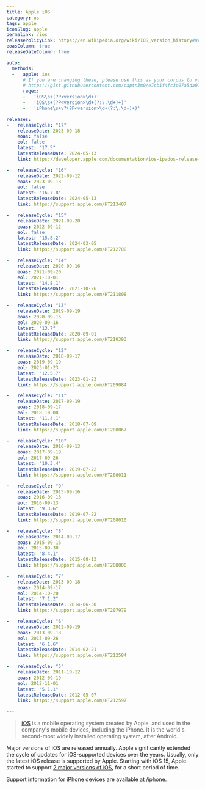 ```yaml
---
title: Apple iOS
category: os
tags: apple
iconSlug: apple
permalink: /ios
releasePolicyLink: https://en.wikipedia.org/wiki/IOS_version_history#Overview
eoasColumn: true
releaseDateColumn: true

auto:
  methods:
  -   apple: ios
      # If you are changing these, please use this as your corpus to validate your changes:
      # https://gist.githubusercontent.com/captn3m0/e7cb1f4fc3c07a5da0296ebda2b33e15/raw/5747e42ad611ec9ffdb7a2d1c0e3946bb87ab6d7/apple.txt
      regex:
      -   'iOS\s+(?P<version>\d+)'
      -   'iOS\s+(?P<version>\d+(?:\.\d+)+)'
      -   'iPhone\s+v?(?P<version>\d+(?:\.\d+)+)'

releases:
-   releaseCycle: "17"
    releaseDate: 2023-09-18
    eoas: false
    eol: false
    latest: "17.5"
    latestReleaseDate: 2024-05-13
    link: https://developer.apple.com/documentation/ios-ipados-release-notes/ios-ipados-17-release-notes

-   releaseCycle: "16"
    releaseDate: 2022-09-12
    eoas: 2023-09-18
    eol: false
    latest: "16.7.8"
    latestReleaseDate: 2024-05-13
    link: https://support.apple.com/HT213407

-   releaseCycle: "15"
    releaseDate: 2021-09-20
    eoas: 2022-09-12
    eol: false
    latest: "15.8.2"
    latestReleaseDate: 2024-03-05
    link: https://support.apple.com/HT212788

-   releaseCycle: "14"
    releaseDate: 2020-09-16
    eoas: 2021-09-20
    eol: 2021-10-01
    latest: "14.8.1"
    latestReleaseDate: 2021-10-26
    link: https://support.apple.com/HT211808

-   releaseCycle: "13"
    releaseDate: 2019-09-19
    eoas: 2020-09-16
    eol: 2020-09-16
    latest: "13.7"
    latestReleaseDate: 2020-09-01
    link: https://support.apple.com/HT210393

-   releaseCycle: "12"
    releaseDate: 2018-09-17
    eoas: 2019-09-19
    eol: 2023-01-23
    latest: "12.5.7"
    latestReleaseDate: 2023-01-23
    link: https://support.apple.com/HT209084

-   releaseCycle: "11"
    releaseDate: 2017-09-19
    eoas: 2018-09-17
    eol: 2018-10-08
    latest: "11.4.1"
    latestReleaseDate: 2018-07-09
    link: https://support.apple.com/HT208067

-   releaseCycle: "10"
    releaseDate: 2016-09-13
    eoas: 2017-09-19
    eol: 2017-09-26
    latest: "10.3.4"
    latestReleaseDate: 2019-07-22
    link: https://support.apple.com/HT208011

-   releaseCycle: "9"
    releaseDate: 2015-09-16
    eoas: 2016-09-13
    eol: 2016-09-13
    latest: "9.3.6"
    latestReleaseDate: 2019-07-22
    link: https://support.apple.com/HT208010

-   releaseCycle: "8"
    releaseDate: 2014-09-17
    eoas: 2015-09-16
    eol: 2015-09-30
    latest: "8.4.1"
    latestReleaseDate: 2015-08-13
    link: https://support.apple.com/HT208000

-   releaseCycle: "7"
    releaseDate: 2013-09-18
    eoas: 2014-09-17
    eol: 2014-10-20
    latest: "7.1.2"
    latestReleaseDate: 2014-06-30
    link: https://support.apple.com/HT207979

-   releaseCycle: "6"
    releaseDate: 2012-09-19
    eoas: 2013-09-18
    eol: 2013-09-26
    latest: "6.1.6"
    latestReleaseDate: 2014-02-21
    link: https://support.apple.com/HT212584

-   releaseCycle: "5"
    releaseDate: 2011-10-12
    eoas: 2012-09-19
    eol: 2012-11-01
    latest: "5.1.1"
    latestReleaseDate: 2012-05-07
    link: https://support.apple.com/HT212597

---
```


> [iOS](https://www.apple.com/ios/) is a mobile operating system created by Apple, and used in the
> company's mobile devices, including the iPhone. It is the world's second-most widely installed
> operating system, after Android.

Major versions of iOS are released annually. Apple significantly extended the cycle of updates for
iOS-supported devices over the years. Usually, only the latest iOS release is supported by Apple.
Starting with iOS 15, Apple started to support [2 major versions of iOS](https://www.zdnet.com/article/still-running-ios-14-on-your-iphone-apple-brings-support-to-an-end/),
for a short period of time.

Support information for iPhone devices are available at [/iphone](/iphone).
